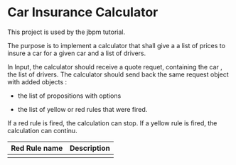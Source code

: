 # Car Insurance Calculator



This project is used by the jbpm tutorial.

The purpose is to implement a calculator that shall give a a list of prices to insure a car for a given car and a list of drivers.

In Input, the calculator should receive a quote requet, containing the car , the list of drivers. The calculator should send back the same request object with added objects : 

* the list of propositions with options

* the list of yellow or red rules that were fired.


If a red rule is fired, the calculation can stop. If a yellow rule is fired, the calculation can continu.







| Red Rule name | Description |
| --- | --- |
|  |  |





